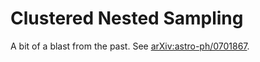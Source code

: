 # Clustered Nested Sampling

A bit of a blast from the past. See [arXiv:astro-ph/0701867](https://arxiv.org/abs/astro-ph/0701867).
